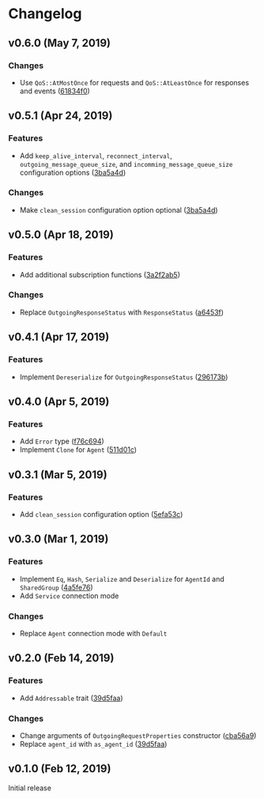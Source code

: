 # Changelog

## v0.6.0 (May 7, 2019)

### Changes
-  Use `QoS::AtMostOnce` for requests and `QoS::AtLeastOnce` for responses and events ([61834f0](https://github.com/netology-group/svc-agent-rs/commit/61834f0d7d41b882dd1ad1350c695a5b1ba7ad3e))



## v0.5.1 (Apr 24, 2019)

### Features
- Add `keep_alive_interval`, `reconnect_interval`, `outgoing_message_queue_size`, and `incomming_message_queue_size` configuration options ([3ba5a4d](https://github.com/netology-group/svc-agent-rs/commit/3ba5a4dfafbe7ae2326dfa7fda1b3a1802161c5c))

### Changes
- Make `clean_session` configuration option optional ([3ba5a4d](https://github.com/netology-group/svc-agent-rs/commit/3ba5a4dfafbe7ae2326dfa7fda1b3a1802161c5c))



## v0.5.0 (Apr 18, 2019)

### Features
- Add additional subscription functions ([3a2f2ab5](https://github.com/netology-group/svc-agent-rs/commit/3a2f2ab5e943519b5c9e4f6c7aaa2551c58d1fbb))

### Changes
- Replace `OutgoingResponseStatus` with `ResponseStatus` ([a6453f](https://github.com/netology-group/svc-agent-rs/commit/a6453f0222d95b23429d39a175d6d62190ee34ec))



## v0.4.1 (Apr 17, 2019)

### Features
- Implement `Dereserialize` for `OutgoingResponseStatus` ([296173b](https://github.com/netology-group/svc-agent-rs/commit/296173b815d4ecdaa1a3e83dc2e89704cd9d65cf))



## v0.4.0 (Apr 5, 2019)

### Features
- Add `Error` type ([f76c694](https://github.com/netology-group/svc-agent-rs/commit/f76c694b97ab3aeeac7186886a88720f58c34461))
- Implement `Clone` for `Agent` ([511d01c](https://github.com/netology-group/svc-agent-rs/commit/511d01c14e6d7ee839165e0cb4f7e74ad65f9f4c))



## v0.3.1 (Mar 5, 2019)

### Features
- Add `clean_session` configuration option ([5efa53c](https://github.com/netology-group/svc-agent-rs/commit/5efa53c65ab520c61352ed44122c5d7c6aa62a5b))



## v0.3.0 (Mar 1, 2019)

### Features
- Implement `Eq`, `Hash`, `Serialize` and `Deserialize` for `AgentId` and `SharedGroup` ([4a5fe76](https://github.com/netology-group/svc-agent-rs/commit/4a5fe76dbe8c269635998070a7c742aa41595570))
- Add `Service` connection mode

### Changes
- Replace `Agent` connection mode with `Default`



## v0.2.0 (Feb 14, 2019)

### Features
- Add `Addressable` trait ([39d5faa](https://github.com/netology-group/svc-agent-rs/commit/39d5faad19f6209b88beface622c273e90dcd9c7))

### Changes
- Change arguments of `OutgoingRequestProperties` constructor ([cba56a9](https://github.com/netology-group/svc-agent-rs/commit/cba56a98f172a111042db9e544f8bd6762217f3e))
- Replace `agent_id` with `as_agent_id` ([39d5faa](https://github.com/netology-group/svc-agent-rs/commit/39d5faad19f6209b88beface622c273e90dcd9c7))



## v0.1.0 (Feb 12, 2019)

Initial release